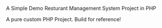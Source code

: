 

A Simple Demo Resturant Management System Project in PHP


A pure custom PHP Project. Build for reference!
